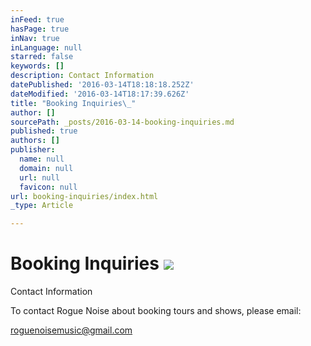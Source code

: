 ```yaml
---
inFeed: true
hasPage: true
inNav: true
inLanguage: null
starred: false
keywords: []
description: Contact Information
datePublished: '2016-03-14T18:18:18.252Z'
dateModified: '2016-03-14T18:17:39.626Z'
title: "Booking Inquiries\_"
author: []
sourcePath: _posts/2016-03-14-booking-inquiries.md
published: true
authors: []
publisher:
  name: null
  domain: null
  url: null
  favicon: null
url: booking-inquiries/index.html
_type: Article

---
```

# Booking Inquiries ![](https://s3-us-west-2.amazonaws.com/the-grid-img/p/6ae2ecc230aebb983da285478df341826738fefa.jpg)

Contact Information

To contact Rogue Noise about booking tours and shows, please email:

roguenoisemusic@gmail.com